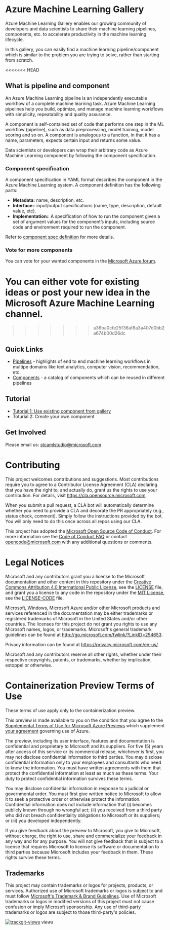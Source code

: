 # Azure Machine Learning Gallery

Azure Machine Learning Gallery enables our growing community of developers and data scientists to share their machine learning pipelines, components, etc. to accelerate productivity in the machine learning lifecycle.

In this gallery, you can easily find a machine learning pipeline/component which is similar to the problem you are trying to solve, rather than starting from scratch.

<<<<<<< HEAD
## What is pipeline and component 

An Azure Machine Learning pipeline is an independently executable workflow of a complete machine learning task. Azure Machine Learning pipelines help you build, optimize, and manage machine learning workflows with simplicity, repeatability and quality assurance.


A component is self-contained set of code that performs one step in the ML workflow (pipeline), such as data preprocessing, model training, model scoring and so on. A component is analogous to a function, in that it has a name, parameters, expects certain input and returns some value. 

 
Data scientists or developers can wrap their arbitrary code as Azure Machine Learning component by following the component specification.

### Component specification

A component specification in YAML format describes the component in the Azure Machine Learning system. A component definition has the following parts:

- **Metadata:** name, description, etc.
- **Interface:**: input/output specifications (name, type, description, default value, etc).
- **Implementation:**: A specification of how to run the component given a set of argument values for the component’s inputs, including source code and environment required to run the component. 

Refer to [component spec definition](./component-spec-definition.md) for more details. 

### Vote for more components

You can vote for your wanted components in the [Microsoft Azure forum](https://feedback.azure.com/forums/257792-machine-learning).

You can either vote for existing ideas or post your new idea in the Microsoft Azure Machine Learning channel.
=======
>>>>>>> a36ba0cfe25f36af8a3a407d0bb2a674b00d26dc

## Quick Links
* [Pipelines](/pipelines/README.md) - highlights of end to end machine learning workflows in multipe domains like text analytics, computer vision, recommendation, etc.
* [Components](/components/README.md) - a catalog of components which can be reused in different pipelines


## Tutorial
- [Tutorial 1: Use existing component from gallery](./tutorial/tutorial1-use-existing-components.md)
- Toturial 2: Create your own component
 

## Get Involved
Please email us: stcamlstudio@microsoft.com

# Contributing

This project welcomes contributions and suggestions.  Most contributions require you to agree to a
Contributor License Agreement (CLA) declaring that you have the right to, and actually do, grant us
the rights to use your contribution. For details, visit https://cla.opensource.microsoft.com.

When you submit a pull request, a CLA bot will automatically determine whether you need to provide
a CLA and decorate the PR appropriately (e.g., status check, comment). Simply follow the instructions
provided by the bot. You will only need to do this once across all repos using our CLA.

This project has adopted the [Microsoft Open Source Code of Conduct](https://opensource.microsoft.com/codeofconduct/).
For more information see the [Code of Conduct FAQ](https://opensource.microsoft.com/codeofconduct/faq/) or
contact [opencode@microsoft.com](mailto:opencode@microsoft.com) with any additional questions or comments.

# Legal Notices

Microsoft and any contributors grant you a license to the Microsoft documentation and other content
in this repository under the [Creative Commons Attribution 4.0 International Public License](https://creativecommons.org/licenses/by/4.0/legalcode),
see the [LICENSE](LICENSE) file, and grant you a license to any code in the repository under the [MIT License](https://opensource.org/licenses/MIT), see the
[LICENSE-CODE](LICENSE-CODE) file.

Microsoft, Windows, Microsoft Azure and/or other Microsoft products and services referenced in the documentation
may be either trademarks or registered trademarks of Microsoft in the United States and/or other countries.
The licenses for this project do not grant you rights to use any Microsoft names, logos, or trademarks.
Microsoft's general trademark guidelines can be found at http://go.microsoft.com/fwlink/?LinkID=254653.

Privacy information can be found at https://privacy.microsoft.com/en-us/

Microsoft and any contributors reserve all other rights, whether under their respective copyrights, patents,
or trademarks, whether by implication, estoppel or otherwise.

# Containerization Preview Terms of Use

These terms of use apply only to the containerization preview.

This preview is made available to you on the condition that you agree to the [Supplemental Terms of Use for Microsoft Azure Previews](https://azure.microsoft.com/en-us/support/legal/preview-supplemental-terms/) which supplement [your agreement](https://azure.microsoft.com/en-us/support/legal/) governing use of Azure.

The preview, including its user interface, features and documentation is confidential and proprietary to Microsoft and its suppliers. For five (5) years after access of this service or its commercial release, whichever is first, you may not disclose confidential information to third parties. You may disclose confidential information only to your employees and consultants who need to know the information. You must have written agreements with them that protect the confidential information at least as much as these terms. Your duty to protect confidential information survives these terms.

You may disclose confidential information in response to a judicial or governmental order. You must first give written notice to Microsoft to allow it to seek a protective order or otherwise protect the information. Confidential information does not include information that (i) becomes publicly known through no wrongful act; (ii) you received from a third party who did not breach confidentiality obligations to Microsoft or its suppliers; or (iii) you developed independently.

If you give feedback about the preview to Microsoft, you give to Microsoft, without charge, the right to use, share and commercialize your feedback in any way and for any purpose. You will not give feedback that is subject to a license that requires Microsoft to license its software or documentation to third parties because Microsoft includes your feedback in them. These rights survive these terms.

## Trademarks

This project may contain trademarks or logos for projects, products, or services. Authorized use of Microsoft 
trademarks or logos is subject to and must follow 
[Microsoft's Trademark & Brand Guidelines](https://www.microsoft.com/en-us/legal/intellectualproperty/trademarks/usage/general).
Use of Microsoft trademarks or logos in modified versions of this project must not cause confusion or imply Microsoft sponsorship.
Any use of third-party trademarks or logos are subject to those third-party's policies.

<a href="https://trackgit.com"><img src="https://sfy.cx/u/oAu" alt="trackgit-views" /></a> _views_